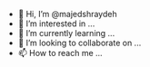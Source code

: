 - 👋 Hi, I’m @majedshraydeh
- 👀 I’m interested in ...
- 🌱 I’m currently learning ...
- 💞️ I’m looking to collaborate on ...
- 📫 How to reach me ...

<!---
majedshraydeh/majedshraydeh is a ✨ special ✨ repository because its `README.md` (this file) appears on your GitHub profile.
You can click the Preview link to take a look at your changes.
--->
